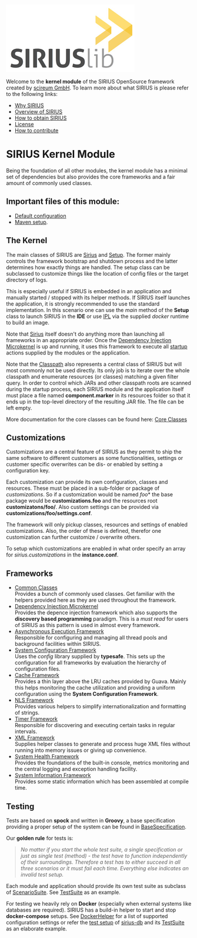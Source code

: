 ![sirius](docs/sirius.jpg)

Welcome to the **kernel module** of the SIRIUS OpenSource framework created by [scireum GmbH](https://www.scireum.de). 
To learn more about what SIRIUS is please refer to the following links:

* [Why SIRIUS](docs/why.md)
* [Overview of SIRIUS](docs/overview.md)
* [How to obtain SIRIUS](docs/usage.md)
* [License](docs/license.md)
* [How to contribute](docs/contributions.md)

# SIRIUS Kernel Module

Being the foundation of all other modules, the kernel module has a minimal set of dependencies but also provides
the core frameworks and a fair amount of commonly used classes.

## Important files of this module: 

* [Default configuration](src/main/resources/component-kernel.conf)
* [Maven setup](pom.xml). 

## The Kernel

The main classes of SIRIUS are [Sirius](src/main/java/sirius/kernel/Sirius.java) and 
[Setup](src/main/java/sirius/kernel/Setup.java). The former mainly controls the framework bootstrap and shutdown
process and the latter determines how exactly things are handled. The setup class can be subclassed to customize things 
like the location of config files or the target directory of logs.
 
This is especially useful if SIRIUS is embedded in an application and manually started / stopped with its helper
methods. If SIRIUS itself launches the application, it is strongly recommended to use the standard implementation.
In this scenario one can use the *main* method of the **Setup** class to launch SIRIUS in the **IDE** or use
[IPL](https://github.com/scireum/docker-sirius-runtime/blob/master/src/main/java/IPL.java) via the supplied *docker*
runtime to build an image.

Note that [Sirius](src/main/java/sirius/kernel/Sirius.java) itself doesn't do anything more than launching all 
frameworks in an appropriate order. Once the [Dependency Injection Microkernel](src/main/java/sirius/kernel/di) is up 
and running, it uses this framework to execute all [startup](src/main/java/sirius/kernel/Startable.java) actions 
supplied by the modules or the application.

Note that the [Classpath](src/main/java/sirius/kernel/Classpath.java) also represents a central class of SIRIUS but
will most commonly not be used directly. Its only job is to iterate over the whole classpath and enumerate resources
(or classes) matching a given filter query. In order to control which JARs and other classpath roots are scanned during
the startup process, each SIRIUS module and the application itself must place a file named **component.marker** in
its resources folder so that it ends up in the top-level directory of the resulting JAR file. The file can be left empty.

More documentation for the core classes can be found here: [Core Classes](src/main/java/sirius/kernel)

## Customizations

Customizations are a central feature of SIRIUS as they permit to ship the same software to different customers as some
functionalities, settings or customer specific overwrites can be dis- or enabled by setting a configuration key.

Each customization can provide its own configuration, classes and resources. These must be placed in a sub-folder
or package of *customizations*. So if a customization would be named *foo** the base package would be 
**customizations.foo** and the resources root **customizatons/foo/**. Also custom settings can be provided via
**customizations/foo/settings.conf**.

The framework will only pickup classes, resources and settings of enabled customizations. Also, the order of these
is defined, therefor one customization can further customize / overwrite others.

To setup which customizations are enabled in what order specify an array for *sirius.customizations* in the 
**instance.conf**.


## Frameworks

* [Common Classes](src/main/java/sirius/kernel/commons)\
Provides a bunch of commonly used classes. Get familiar with the helpers provided here as they are used 
throughout the framework.  
* [Dependency Injection Microkernel](src/main/java/sirius/kernel/di)\
Provides the depence injection framework which also supports the **discovery based programming** paradigm.
This is a _must read_ for users of SIRIUS as this pattern is used in almost every framework.
* [Asynchronous Execution Framework](src/main/java/sirius/kernel/async)\
Responsible for configuring and managing all thread pools and background facilities within SIRIUS.
* [System Configuration Framework](src/main/java/sirius/kernel/settings)\
Uses the _config_ library supplied by **typesafe**. This sets up the configuration for all frameworks
by evaluation the hierarchy of configuration files.
* [Cache Framework](src/main/java/sirius/kernel/cache)\
Provides a thin layer above the LRU caches provided by Guava. Mainly this helps monitoring
the cache utilization and providing a uniform configuration using the **System Configuration Framework**.
* [NLS Framework](src/main/java/sirius/kernel/nls)\
Provides various helpers to simplify internationalization and formatting of strings.
* [Timer Framework](src/main/java/sirius/kernel/timer)\
Responsible for discovering and executing certain tasks in regular intervals.
* [XML Framework](src/main/java/sirius/kernel/xml)\
Supplies helper classes to generate and process huge XML files without running into memory issues or giving up convenience.
* [System Health Framework](src/main/java/sirius/kernel/health)\
Provides the foundations of the built-in console, metrics monitoring and the central logging and exception handling facility.
* [System Information Framework](src/main/java/sirius/kernel/info)\
Provides some static information which has been assembled at compile time.

## Testing

Tests are based on **spock** and written in **Groovy**, a base specification providing a proper setup of the
system can be found in [BaseSpecification](src/test/java/sirius/kernel/BaseSpecification.groovy).

Our **golden rule** for tests is: 
>_No matter if you start the whole test suite, a single specification or just
as single test (method) - the test have to function independently of their surroundings. Therefore a test
has to either succeed in all three scenarios or it must fail each time. Everything else indicates an invalid test setup._

Each module and application should provide its own test suite as subclass of 
[ScenarioSuite](src/test/java/sirius/kernel/ScenarioSuite.java).
See [TestSuite](src/test/java/TestSuite.java) as an example.

For testing we heavily rely on **Docker** (especially when external systems like databases are required).
SIRIUS has a build-in helper to start and stop **docker-compose** setups. 
See [DockerHelper](src/main/java/sirius/kernel/DockerHelper.java) for a list of supported configuration
settings or refer the [test setup](https://github.com/scireum/sirius-db/tree/master/src/test/resources) 
of [sirius-db](https://github.com/scireum/sirius-db) and its 
[TestSuite](https://github.com/scireum/sirius-db/blob/master/src/test/java/TestSuite.java) as an elaborate example.
